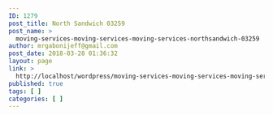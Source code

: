 ```yaml
---
ID: 1279
post_title: North Sandwich 03259
post_name: >
  moving-services-moving-services-moving-services-northsandwich-03259
author: mrgabonijeff@gmail.com
post_date: 2018-03-28 01:36:32
layout: page
link: >
  http://localhost/wordpress/moving-services-moving-services-moving-services-northsandwich-03259/
published: true
tags: [ ]
categories: [ ]
---
```

